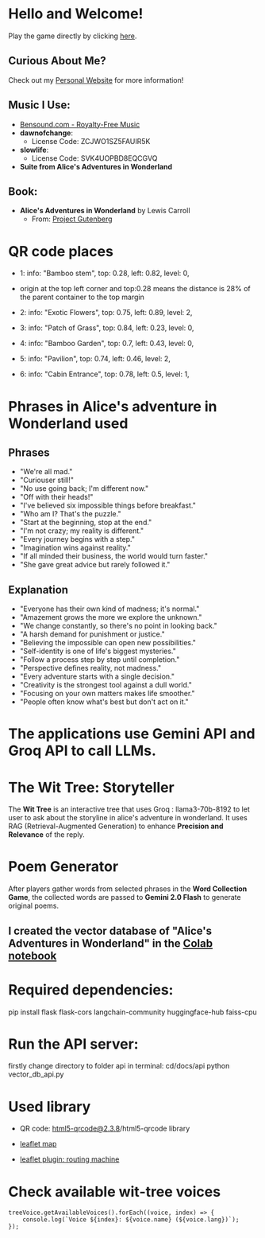 # Hello and Welcome!

Play the game directly by clicking [here](https://annazxc.github.io/Gardening-game-oop-version/).

## Curious About Me?

Check out my [Personal Website](https://annazxc.github.io/) for more information!

## Music I Use:

- [Bensound.com - Royalty-Free Music](https://www.bensound.com/royalty-free-music)
- **dawnofchange**:
  - License Code: ZCJWO1SZ5FAUIR5K
- **slowlife**:
  - License Code: SVK4UOPBD8EQCGVQ
- **Suite from Alice's Adventures in Wonderland**

## Book:

- **Alice's Adventures in Wonderland** by Lewis Carroll
  - From: [Project Gutenberg](https://gutenberg.org/ebooks/11)

# QR code places

- 1:
  info: "Bamboo stem",
  top: 0.28,
  left: 0.82,
  level: 0,

- origin at the top left corner
  and top:0.28 means the distance is 28% of the parent container to the top margin

- 2:
  info: "Exotic Flowers",
  top: 0.75,
  left: 0.89,
  level: 2,

- 3:
  info: "Patch of Grass",
  top: 0.84,
  left: 0.23,
  level: 0,

- 4:
  info: "Bamboo Garden",
  top: 0.7,
  left: 0.43,
  level: 0,

- 5:
  info: "Pavilion",
  top: 0.74,
  left: 0.46,
  level: 2,

- 6:
  info: "Cabin Entrance",
  top: 0.78,
  left: 0.5,
  level: 1,

# Phrases in Alice's adventure in Wonderland used

## Phrases

- "We're all mad."
- "Curiouser still!"
- "No use going back; I'm different now."
- "Off with their heads!"
- "I've believed six impossible things before breakfast."
- "Who am I? That's the puzzle."
- "Start at the beginning, stop at the end."
- "I'm not crazy; my reality is different."
- "Every journey begins with a step."
- "Imagination wins against reality."
- "If all minded their business, the world would turn faster."
- "She gave great advice but rarely followed it."

## Explanation

- "Everyone has their own kind of madness; it's normal."
- "Amazement grows the more we explore the unknown."
- "We change constantly, so there's no point in looking back."
- "A harsh demand for punishment or justice."
- "Believing the impossible can open new possibilities."
- "Self-identity is one of life's biggest mysteries."
- "Follow a process step by step until completion."
- "Perspective defines reality, not madness."
- "Every adventure starts with a single decision."
- "Creativity is the strongest tool against a dull world."
- "Focusing on your own matters makes life smoother."
- "People often know what's best but don't act on it."

# The applications use **Gemini API** and **Groq API** to call LLMs.

# The Wit Tree: Storyteller

The **Wit Tree** is an interactive tree that uses Groq : llama3-70b-8192 to let user to ask about the storyline in alice's adventure in wonderland.
It uses RAG (Retrieval-Augmented Generation) to enhance **Precision and Relevance** of the reply.

# Poem Generator

After players gather words from selected phrases in the **Word Collection Game**, the collected words are passed to **Gemini 2.0 Flash** to generate original poems.

## I created the vector database of "Alice's Adventures in Wonderland" in the [Colab notebook](https://colab.research.google.com/drive/1e1Wq-6Y06wbs4NPsYJtpkybm40aXjVRw)

# Required dependencies:

pip install flask flask-cors langchain-community huggingface-hub faiss-cpu

# Run the API server:

firstly change directory to folder api
in terminal: cd/docs/api
python vector_db_api.py

# Used library

- QR code:
  html5-qrcode@2.3.8/html5-qrcode library

- [leaflet map](https://leafletjs.com/index.html)
- [leaflet plugin: routing machine](https://app.unpkg.com/leaflet-routing-machine@3.2.12/files/dist)

# Check available wit-tree voices

```
treeVoice.getAvailableVoices().forEach((voice, index) => {
    console.log(`Voice ${index}: ${voice.name} (${voice.lang})`);
});
```
